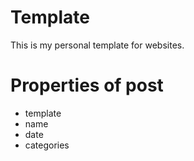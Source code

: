# Template

This is my personal template for websites.

# Properties of post

- template
- name
- date
- categories
